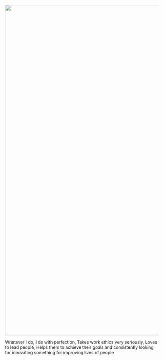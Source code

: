 

  

 

  

 <img src="https://i.pinimg.com/originals/b2/b0/2f/b2b02f3b94075334edb07f8e6f8c0d11.gif" width='1080' /> 




 

 


<p align="center"> 

 Whatever I do, I do with perfection, Takes work ethics very seriously, Loves to lead people, Helps them to achieve their goals and consistently looking for innovating something for improving lives of people 

 
  

 
